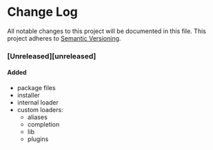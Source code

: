 # Change Log
All notable changes to this project will be documented in this file.
This project adheres to [Semantic Versioning](http://semver.org/).

### [Unreleased][unreleased]
#### Added
- package files
- installer
- internal loader
- custom loaders:
    * aliases
    * completion
    * lib
    * plugins